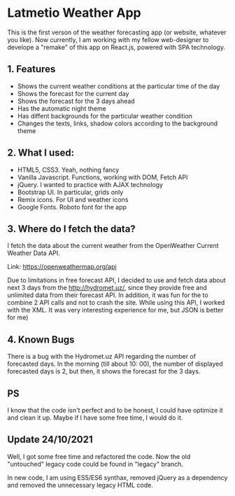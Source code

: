 # Latmetio Weather App

This is the first verson of the weather forecasting app (or website, whatever you like). Now currently, I am working with my fellow web-designer to develope a "remake" of this app on React.js, powered with SPA technology.

## 1. Features
* Shows the current weather conditions at the particular time of the day
* Shows the forecast for the current day
* Shows the forecast for the 3 days ahead
* Has the automatic night theme
* Has diffent backgrounds for the particular weather condition
* Changes the texts, links, shadow colors according to the background theme

## 2. What I used:
* HTML5, CSS3. Yeah, nothing fancy
* Vanilla Javascript. Functions, working with DOM, Fetch API
* jQuery. I wanted to practice with AJAX technology
* Bootstrap UI. In particular, grids only
* Remix icons. For UI and weather icons
* Google Fonts. Roboto font for the app

## 3. Where do I fetch the data?
I fetch the data about the current weather from the OpenWeather Current Weather Data API.

Link: https://openweathermap.org/api

Due to limitations in free forecast API, I decided to use and fetch data about next 3 days from the http://hydromet.uz/, since they provide free and unlimited data from their forecast API. In addition, it was fun for the to combine 2 API calls and not to crash the site. While using this API, I worked with the XML. It was very interesting experience for me, but JSON is better for me)

## 4. Known Bugs
There is a bug with the Hydromet.uz API regarding the number of forecasted days. In the morning (till about 10: 00), the number of displayed forecasted days is 2, but then, it shows the forecast for the 3 days.

## PS
I know that the code isn't perfect and to be honest, I could have optimize it and clean it up. Maybe if I have some free time, I would do it. 

## Update 24/10/2021
Well, I got some free time and refactored the code. Now the old "untouched" legacy code could be found in "legacy" branch.

In new code, I am using ES5/ES6 synthax, removed jQuery as a dependency and removed the unnecessary legacy HTML code. 